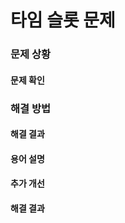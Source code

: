 # 타임 슬롯 문제

### 문제 상황




#### 문제 확인


### 해결 방법


#### 해결 결과


#### 용어 설명

#### 추가 개선

#### 해결 결과











